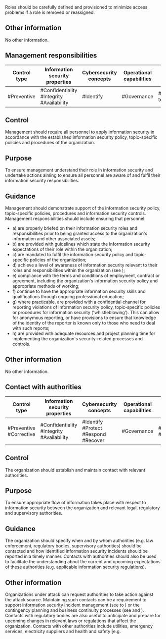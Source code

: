 Roles should be carefully defined and provisioned to minimize access problems if a role is removed or reassigned.
## Other information
No other information.
##  Management	responsibilities
| Control type   | Information security properties           | Cybersecurity concepts   | Operational capabilities   | Security domains            |
|----------------|-------------------------------------------|--------------------------|----------------------------|-----------------------------|
| #Preventive    | #Confidentiality #Integrity #Availability | #Identify                | #Governance                | #Governance_and_Ecosys- tem |
## Control
Management  should  require  all  personnel  to  apply  information  security  in  accordance  with  the established information security policy, topic-specific policies and procedures of the organization.
## Purpose
To ensure management understand their role in information security and undertake actions aiming to ensure all personnel are aware of and fulfil their information security responsibilities.
## Guidance
Management  should  demonstrate  support  of  the  information  security  policy,  topic-specific  policies, procedures and information security controls.
Management responsibilities should include ensuring that personnel:
- a) are properly briefed on their information security roles and responsibilities prior to being granted access to the organization's information and other associated assets;
- b) are provided with guidelines which state the information security expectations of their role within the organization;
- c) are mandated to fulfil the information security policy and topic-specific policies of the organization;
- d) achieve  a  level  of  awareness  of  information  security  relevant  to  their  roles  and  responsibilities within the organization (see  );
- e) compliance with the terms and conditions of employment, contract or agreement, including the organization's information security policy and appropriate methods of working;
- f) continue to have the appropriate information security skills and qualifications through ongoing professional education;
- g) where practicable, are provided with a confidential channel for reporting violations of information security policy, topic-specific policies or procedures for information security ('whistleblowing'). This  can  allow  for  anonymous  reporting,  or  have  provisions  to  ensure  that  knowledge  of  the identity of the reporter is known only to those who need to deal with such reports;
- h) are provided with adequate resources and project planning time for implementing the organization's security-related processes and controls.
## Other information
No other information.
##  Contact with authorities
| Control type            | Information security properties           | Cybersecurity concepts               | Operational capabilities   | Security domains     |
|-------------------------|-------------------------------------------|--------------------------------------|----------------------------|----------------------|
| #Preventive #Corrective | #Confidentiality #Integrity #Availability | #Identify #Protect #Respond #Recover | #Governance                | #Defence #Resilience |
## Control
The organization should establish and maintain contact with relevant authorities.
## Purpose
To ensure appropriate flow of information takes place with respect to information security between the organization and relevant legal, regulatory and supervisory authorities.
## Guidance
The  organization  should  specify  when  and  by  whom  authorities  (e.g.  law  enforcement,  regulatory bodies, supervisory authorities) should be contacted and how identified information security incidents should be reported in a timely manner.
Contacts with authorities should also be used to facilitate the understanding about the current and upcoming expectations of these authorities (e.g. applicable information security regulations).
## Other information
Organizations under attack can request authorities to take action against the attack source.
Maintaining such contacts can be a requirement to support information security incident management (see  to ) or the contingency planning and business continuity processes (see  and ). Contacts with regulatory bodies are also useful to anticipate and prepare for upcoming changes in relevant  laws  or  regulations  that  affect  the  organization.  Contacts  with  other  authorities  include utilities,  emergency  services,  electricity  suppliers  and  health  and  safety  [e.g.  